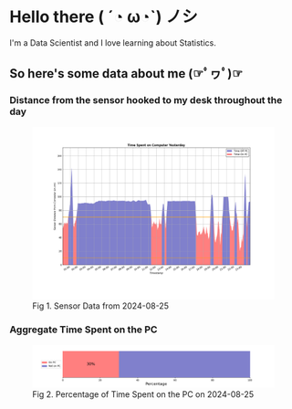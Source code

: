 
# Hello there ( ´◔ ω◔`) ノシ

I'm a Data Scientist and I love learning about Statistics.

## So here's some data about me (☞ﾟヮﾟ)☞


### Distance from the sensor hooked to my desk throughout the day
<figure>
  <picture>
    <source media="(prefers-color-scheme: dark)" srcset="Pi/readme/graphs/lineplot/dark-plot-2024-08-25.png">
    <source media="(prefers-color-scheme: light)" srcset="Pi/readme/graphs/lineplot/light-plot-2024-08-25.png">
    <img alt="Shows a black logo in light color mode and a white one in dark color mode." src="Pi/readme/graphs/lineplot/light-plot-2024-08-25.png">
  </picture>
  <figcaption>Fig 1. Sensor Data from 2024-08-25</figcaption>
</figure>



### Aggregate Time Spent on the PC
<figure>
  <picture>
    <source media="(prefers-color-scheme: dark)" srcset="Pi/readme/graphs/barplot/dark-plot-2024-08-25.png">
    <source media="(prefers-color-scheme: light)" srcset="Pi/readme/graphs/barplot/light-plot-2024-08-25.png">
    <img alt="Shows a black logo in light color mode and a white one in dark color mode." src="Pi/readme/graphs/barplot/light-plot-2024-08-25.png">
  </picture>
  <figcaption>Fig 2. Percentage of Time Spent on the PC on 2024-08-25</figcaption>
</figure>
